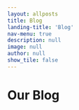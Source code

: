 ```yaml
---
layout: allposts
title: Blog
landing-title: 'Blog'
nav-menu: true
description: null
image: null
author: null
show_tile: false
---
```


<h1>Our Blog</h1>
